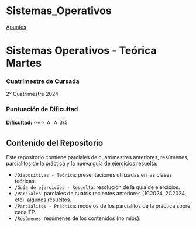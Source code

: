 # Sistemas_Operativos
[Apuntes](https://fisop.github.io/apunte/index.html)
# Sistemas Operativos - Teórica Martes

### Cuatrimestre de Cursada
2° Cuatrimestre 2024

### Puntuación de Dificultad
**Dificultad:** ⭐⭐⭐ ☆ ☆ 3/5

## Contenido del Repositorio
Este repositorio contiene parciales de cuatrimestres anteriores, resúmenes, parcialitos de la práctica y la nueva guía de ejercicios resuelta:

- `/Diapositivas - Teórica`: presentaciones utilizadas en las clases teóricas.
- `/Guía de ejercicios - Resuelta`: resolución de la guía de ejercicios.
- `/Parciales`: parciales de cuatris recientes anteriores (1C2024, 2C2024, etc), algunos resueltos.
-  `/Parcialitos - Práctica`: modelos de los parcialitos de la práctica sobre cada TP.
- `/Resúmenes`: resúmenes de los contenidos (no míos).
